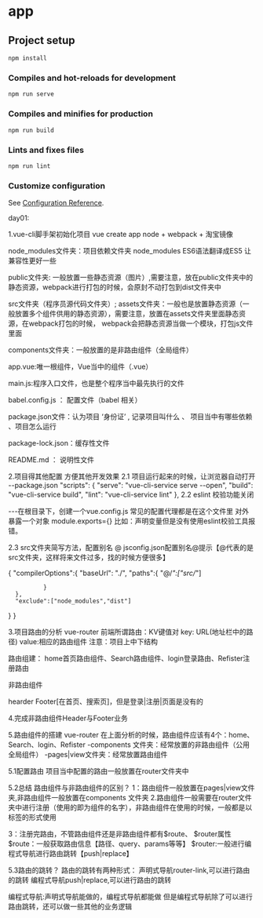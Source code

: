 # app

## Project setup
```
npm install
```

### Compiles and hot-reloads for development
```
npm run serve
```

### Compiles and minifies for production
```
npm run build
```

### Lints and fixes files
```
npm run lint
```

### Customize configuration
See [Configuration Reference](https://cli.vuejs.org/config/).

day01:


1.vue-cli脚手架初始化项目        vue create app
   node + webpack + 淘宝镜像



node_modules文件夹：项目依赖文件夹
  node_modules   ES6语法翻译成ES5   让兼容性更好一些

public文件夹: 一般放置一些静态资源（图片）,需要注意，放在public文件夹中的静态资源，webpack进行打包的时候，会原封不动打包到dist文件夹中

src文件夹（程序员源代码文件夹）;
   assets文件夹：一般也是放置静态资源（一般放置多个组件供用的静态资源），需要注意，放置在assets文件夹里面静态资源，在webpack打包的时候，
   webpack会把静态资源当做一个模块，打包js文件里面

components文件夹：一般放置的是非路由组件（全局组件）

app.vue:唯一根组件，Vue当中的组件（.vue）

main.js:程序入口文件，也是整个程序当中最先执行的文件


babel.config.js ： 配置文件（babel 相关）

package.json文件：认为项目 ‘身份证’ , 记录项目叫什么 、 项目当中有哪些依赖 、项目怎么运行


package-lock.json：缓存性文件

README.md ： 说明性文件



2.项目得其他配置  方便其他开发效果
2.1  项目运行起来的时候，让浏览器自动打开
--package.json
   "scripts": {
    "serve": "vue-cli-service serve --open",
    "build": "vue-cli-service build",
    "lint": "vue-cli-service lint"
    },
2.2   eslint 校验功能关闭

---在根目录下，创建一个vue.config.js  常见的配置代理都是在这个文件里  对外暴露一个对象 module.exports={}
比如：声明变量但是没有使用eslint校验工具报错。



2.3  src文件夹简写方法，配置别名 @
jsconfig.json配置别名@提示【@代表的是src文件夹，这样将来文件过多，找的时候方便很多】

{
   "compilerOptions":{
      "baseUrl": "./",
      "paths":{
         "@/*":["src/*"]

              }
      },
      "exclude":["node_modules","dist"]

   }
}



3.项目路由的分析
vue-router
前端所谓路由：KV键值对
key: URL(地址栏中的路径)
value:相应的路由组件
注意：项目上中下结构


路由组建：
home首页路由组件、Search路由组件、login登录路由、Refister注册路由


非路由组件

hearder
Footer[在首页、搜索页]，但是登录|注册|页面是没有的


4.完成非路由组件Header与Footer业务


5.路由组件的搭建
vue-router
在上面分析的时候，路由组件应该有4个：home、Search、login、Refister
-components  文件夹：经常放置的非路由组件（公用全局组件）
-pages|view文件夹：经常放置路由组件

5.1配置路由
项目当中配置的路由一般放置在router文件夹中

5.2总结
路由组件与非路由组件的区别？
1：路由组件一般放置在pages|view文件夹,非路由组件一般放置在components  文件夹
2.路由组件一般需要在router文件夹中进行注册（使用的即为组件的名字），非路由组件在使用的时候，一般都是以标签的形式使用

3：注册完路由，不管路由组件还是非路由组件都有$route、 $router属性
$route：一般获取路由信息【路径、query、params等等】
$router:一般进行编程式导航进行路由跳转【push|replace】

5.3路由的跳转？
路由的跳转有两种形式：
声明式导航router-link,可以进行路由的跳转
编程式导航push|replace,可以进行路由的跳转

编程式导航:声明式导航能做的，编程式导航都能做
但是编程式导航除了可以进行路由跳转，还可以做一些其他的业务逻辑




